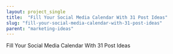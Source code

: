 ```yaml
---
layout: project_single
title:  "Fill Your Social Media Calendar With 31 Post Ideas"
slug: "fill-your-social-media-calendar-with-31-post-ideas"
parent: "marketing-ideas"
---
```

Fill Your Social Media Calendar With 31 Post Ideas